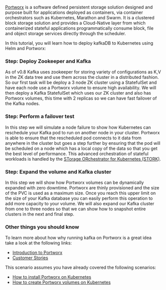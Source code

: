 [Portworx](https://portworx.com/) is a software defined persistent storage solution designed and purpose built for applications deployed as containers, via container orchestrators such as Kubernetes, Marathon and Swarm. It is a clustered block storage solution and provides a Cloud-Native layer from which containerized stateful applications programmatically consume block, file and object storage services directly through the scheduler.

In this tutorial, you will learn how to deploy kafkaDB to Kubernetes using Helm and Portworx:

### Step: Deploy Zookeeper and Kafka

As of v0.8 Kafka uses zookeeper for storing variety of configurations as K,V in the ZK data tree and use them across the cluster in a distributed fashion. So our first task will be deploy a 3 node ZK cluster using a StatefulSet and have each node use a Portworx volume to ensure high availability. We will then deploy a Kafka StatefulSet which uses our ZK cluster and also has Portworx volumes, this time with 2 replicas so we can have fast failover of the Kafka nodes.


### Step: Perform a failover test

In this step we will simulate a node failure to show how Kubernetes can reschedule your Kafka pod to run on another node in your cluster. Portworx is able to ensure that the rescheduled pod connects to it data from anywhere in the cluster but goes a step further by ensuring that the pod will be scheduled on a node which has a local copy of the data so that you get the best level of performance. This advanced orchestration of stateful workloads is handled by the [STorage ORchestrator for Kubernetes (STORK)](https://github.com/libopenstorage/stork/).


### Step: Expand the volume and Kafka cluster

In this step we will show how Portworx volumes can be dynamically expanded with zero downtime. Portworx are thinly provisioned and the size of the PVC is used as a maximum size. Once you reach this upper limit on the size of your Kafka database you can easily perform this operation to add more capacity to your volume. We will also expand our Kafka cluster from one to three nodes so that we can show how to snapshot entire clusters in the next and final step.


### Other things you should know

To learn more about how why running kafka on Portworx is a great idea take a look at the following links:
* [Introduction to Portworx](https://portworx.com/products/introduction/)
* [Customer Stories](https://portworx.com/customers/)


This scenario assumes you have already covered the following scenarios:
* [How to install Portworx on Kubernetes](https://www.katacoda.com/portworx/scenarios/deploy-px-k8s)
* [How to create Portworx volumes on Kubernetes](https://www.katacoda.com/portworx/scenarios/px-k8s-vol-basic)
